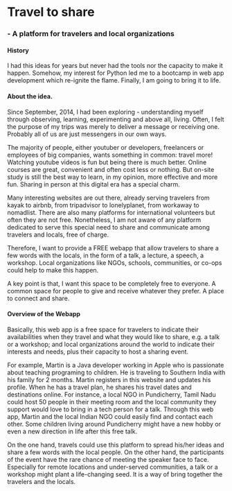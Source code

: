 # Travel to share
### - A platform for travelers and local organizations

#### History

I had this ideas for years but never had the tools nor the capacity to make it happen. Somehow, my interest for Python 
led me to a bootcamp in web app development which re-ignite the flame. Finally, I am going to bring it to life.

#### About the idea.
Since September, 2014, I had been exploring - understanding myself through 
observing, learning, experimenting and above all, living. Often, I felt the purpose of my trips was merely to 
deliver a message or receiving one. Probably all of us are just messengers in our own ways. 

The majority of people, either youtuber or developers, freelancers or employees of big companies, wants something in common:
travel more! Watching youtube videos is fun but being there is much better. Online courses are great,
convenient and often cost less or nothing. But on-site study is still the best way to learn, in my opinion, 
more effective and more fun. Sharing in person at this digital era has a special charm.

Many interesting websites are out there, already serving travelers from kayak to airbnb, from tripadvisor to lonelyplanet, 
from workaway to nomadlist. There are also many platforms for international volunteers but often they are not free. 
Nonetheless, I am not aware of any platform dedicated to serve this special need to share and communicate among
travelers and locals, free of charge. 

Therefore, I want to provide a FREE webapp that allow travelers to share a few words with the locals, 
in the form of a talk, a lecture, a speech, a workshop. Local organizations like
NGOs, schools, communities, or co-ops could help to make this happen. 

A key point is that, I want this space to be completely free to everyone. A common space for
people to give and receive whatever they prefer. A place to connect and share.



#### Overview of the Webapp

Basically, this web app is a free space for travelers to indicate their availabilities when they travel and 
what they would like to share, e.g. a talk or a workshop; and local organizations around the world 
to indicate their interests and needs, plus their capacity to host a sharing event. 

For example, Martin is a Java developer working in Apple who is passionate about teaching programing to children. He is traveling to 
Southern India with his family for 2 months. Martin registers in this website and updates his profile. When he has a travel plan, 
he shares his travel dates and destinations online. For instance, a local NGO in Pundicherry, Tamil Nadu 
could host 50 people in their meeting room and the local community they support would love to bring in a tech person for a talk. 
Through this web app, Martin and the local Indian NGO could easily find and contact each other. 
Some children living around Pundicherry might have a new hobby or even a new direction in life after this free talk.

On the one hand, travels could use this platform to spread his/her ideas and share a few words with the local people. 
On the other hand, the participants of the event have the rare chance of meeting the speaker face to face.
Especially for remote locations and under-served communities, a talk or a workshop might plant a life-changing seed. 
It is a way of bring together the travelers and the locals.

           